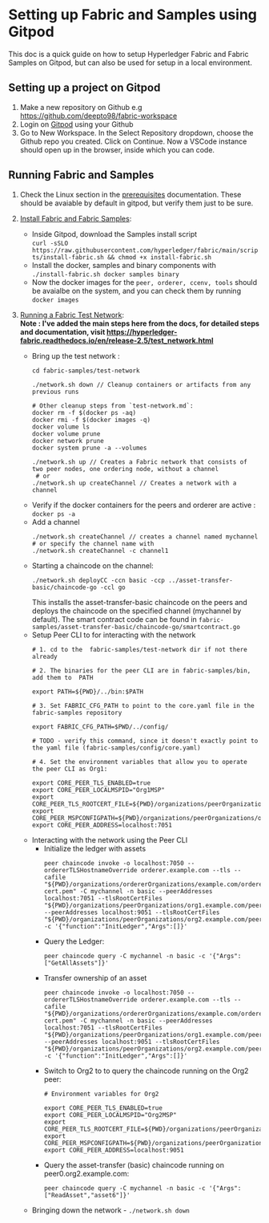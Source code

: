 # Setting up Fabric and Samples using Gitpod
This doc is a quick guide on how to setup Hyperledger Fabric and Fabric Samples on Gitpod, but can also be used for setup in a local environment.
## Setting up a project on Gitpod
1. Make a new repository on Github e.g https://github.com/deepto98/fabric-workspace
2. Login on [Gitpod](https://gitpod.io) using your Github
3. Go to New Workspace. In the Select Repository dropdown, choose the Github repo you created. Click on Continue. Now a VSCode instance should open up in the browser, inside which you can code.

## Running Fabric and Samples
1. Check the Linux section in the [prerequisites](https://hyperledger-fabric.readthedocs.io/en/release-2.5/prereqs.html) documentation. These should be avaiable by default in gitpod, but verify them just to be sure.
2. [Install Fabric and Fabric Samples](https://hyperledger-fabric.readthedocs.io/en/release-2.5/install.html):
    * Inside Gitpod, download the Samples install script  
    `curl -sSLO https://raw.githubusercontent.com/hyperledger/fabric/main/scripts/install-fabric.sh && chmod +x install-fabric.sh`
    * Install the docker, samples and binary components with  
    `./install-fabric.sh docker samples binary`
    * Now the docker images for the `peer, orderer, ccenv, tools` should be avaialbe on the system, and you can check them by running  `docker images`
3. [Running a Fabric Test Network](https://hyperledger-fabric.readthedocs.io/en/release-2.5/test_network.html):  
    **Note : I've added the main steps here from the docs, for detailed steps and documentation, visit https://hyperledger-fabric.readthedocs.io/en/release-2.5/test_network.html**

    * Bring up the test network : 
        ```
        cd fabric-samples/test-network
        
        ./network.sh down // Cleanup containers or artifacts from any previous runs

        # Other cleanup steps from `test-network.md`:
        docker rm -f $(docker ps -aq)
        docker rmi -f $(docker images -q)
        docker volume ls
        docker volume prune
        docker network prune
        docker system prune -a --volumes

        ./network.sh up // Creates a Fabric network that consists of two peer nodes, one ordering node, without a channel
         # or 
        ./network.sh up createChannel // Creates a network with a channel
        ```
    * Verify if the docker containers for the peers and orderer are active : `docker ps -a`
    * Add a channel 
        ```
        ./network.sh createChannel // creates a channel named mychannel
        # or specify the channel name with
        ./network.sh createChannel -c channel1
        ```
    * Starting a chaincode on the channel:
        ```
        ./network.sh deployCC -ccn basic -ccp ../asset-transfer-basic/chaincode-go -ccl go

        ```
        This installs the asset-transfer-basic chaincode on the peers and deploys the chaincode on  the specified channel (mychannel by default). The smart contract code can be found in `fabric-samples/asset-transfer-basic/chaincode-go/smartcontract.go`
    * Setup Peer CLI to for interacting with the network
        ```
        # 1. cd to the  fabric-samples/test-network dir if not there already

        # 2. The binaries for the peer CLI are in fabric-samples/bin, add them to  PATH

        export PATH=${PWD}/../bin:$PATH

        # 3. Set FABRIC_CFG_PATH to point to the core.yaml file in the fabric-samples repository

        export FABRIC_CFG_PATH=$PWD/../config/

        # TODO - verify this command, since it doesn't exactly point to the yaml file (fabric-samples/config/core.yaml)

        # 4. Set the environment variables that allow you to operate the peer CLI as Org1:

        export CORE_PEER_TLS_ENABLED=true
        export CORE_PEER_LOCALMSPID="Org1MSP"
        export CORE_PEER_TLS_ROOTCERT_FILE=${PWD}/organizations/peerOrganizations/org1.example.com/peers/peer0.org1.example.com/tls/ca.crt
        export CORE_PEER_MSPCONFIGPATH=${PWD}/organizations/peerOrganizations/org1.example.com/users/Admin@org1.example.com/msp
        export CORE_PEER_ADDRESS=localhost:7051

        ```
    * Interacting with the network using the Peer CLI
        * Initialize the ledger with assets  
            ```
            peer chaincode invoke -o localhost:7050 --ordererTLSHostnameOverride orderer.example.com --tls --cafile "${PWD}/organizations/ordererOrganizations/example.com/orderers/orderer.example.com/msp/tlscacerts/tlsca.example.com-cert.pem" -C mychannel -n basic --peerAddresses localhost:7051 --tlsRootCertFiles "${PWD}/organizations/peerOrganizations/org1.example.com/peers/peer0.org1.example.com/tls/ca.crt" --peerAddresses localhost:9051 --tlsRootCertFiles "${PWD}/organizations/peerOrganizations/org2.example.com/peers/peer0.org2.example.com/tls/ca.crt" -c '{"function":"InitLedger","Args":[]}'

            ```
        * Query the Ledger:
            ```
            peer chaincode query -C mychannel -n basic -c '{"Args":["GetAllAssets"]}'

            ```
        * Transfer ownership of an asset
            ```
            peer chaincode invoke -o localhost:7050 --ordererTLSHostnameOverride orderer.example.com --tls --cafile "${PWD}/organizations/ordererOrganizations/example.com/orderers/orderer.example.com/msp/tlscacerts/tlsca.example.com-cert.pem" -C mychannel -n basic --peerAddresses localhost:7051 --tlsRootCertFiles "${PWD}/organizations/peerOrganizations/org1.example.com/peers/peer0.org1.example.com/tls/ca.crt" --peerAddresses localhost:9051 --tlsRootCertFiles "${PWD}/organizations/peerOrganizations/org2.example.com/peers/peer0.org2.example.com/tls/ca.crt" -c '{"function":"InitLedger","Args":[]}'

            ```
        * Switch to Org2 to to query the chaincode running on the Org2 peer:
            ```
            # Environment variables for Org2

            export CORE_PEER_TLS_ENABLED=true
            export CORE_PEER_LOCALMSPID="Org2MSP"
            export CORE_PEER_TLS_ROOTCERT_FILE=${PWD}/organizations/peerOrganizations/org2.example.com/peers/peer0.org2.example.com/tls/ca.crt
            export CORE_PEER_MSPCONFIGPATH=${PWD}/organizations/peerOrganizations/org2.example.com/users/Admin@org2.example.com/msp
            export CORE_PEER_ADDRESS=localhost:9051
            ```
        * Query the asset-transfer (basic) chaincode running on peer0.org2.example.com:
            ```
            peer chaincode query -C mychannel -n basic -c '{"Args":["ReadAsset","asset6"]}'

            ```
    * Bringing down the network - `./network.sh down`

